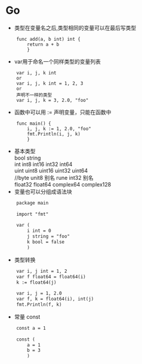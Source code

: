 # Go
- 类型在变量名之后,类型相同的变量可以在最后写类型
```
    func add(a, b int) int {
        return a + b
        }
```
- var用于命名一个同样类型的变量列表
```
    var i, j, k int
    or
    var i, j, k int = 1, 2, 3
    or
    声明不一样的类型
    var i, j, k = 3, 2.0, "foo"
```

- 函数中可以用 := 声明变量，只能在函数中
```
    func main() {
        i, j, k := 1, 2.0, "foo"
        fmt.Println(i, j, k)
        }
```
- 基本类型<br>
bool string <br>
int int8 int16 int32 int64<br>
uint uint8 uint16 uint32 uint64<br>
//byte unit8 别名 rune int32 别名<br>
float32 float64 complex64 complex128
- 变量也可以分组成语法块
```dtd
    package main
    
    import "fmt"
    
    var (
        i int = 0
        j string = "foo"
        k bool = false
        )
```
- 类型转换
```dtd
    var i, j int = 1, 2
    var f float64 = float64(i)
    k := float64(j)
    
    var i, j = 1, 2.0
    var f, k = float64(i), int(j)
    fmt.Println(f, k)
```
- 常量 const
```dtd
    const a = 1
    
    const (
        a = 1
        b = 3
        )
```

